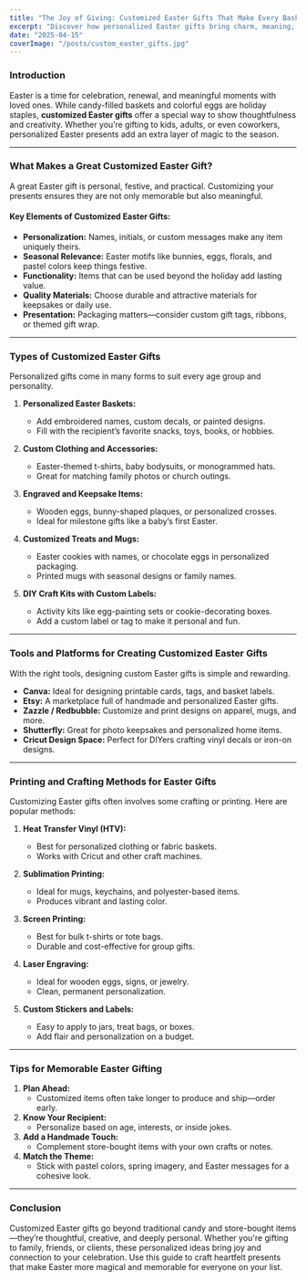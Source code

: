 ```yaml
---
title: "The Joy of Giving: Customized Easter Gifts That Make Every Basket Special"
excerpt: "Discover how personalized Easter gifts bring charm, meaning, and creativity to your celebrations. From custom baskets to engraved keepsakes, find the perfect ideas to elevate your springtime gifting."
date: "2025-04-15"
coverImage: "/posts/custom_easter_gifts.jpg"
---
```


### Introduction

Easter is a time for celebration, renewal, and meaningful moments with loved ones. While candy-filled baskets and colorful eggs are holiday staples, **customized Easter gifts** offer a special way to show thoughtfulness and creativity. Whether you’re gifting to kids, adults, or even coworkers, personalized Easter presents add an extra layer of magic to the season.

---

### What Makes a Great Customized Easter Gift?

A great Easter gift is personal, festive, and practical. Customizing your presents ensures they are not only memorable but also meaningful.

#### Key Elements of Customized Easter Gifts:

- **Personalization:** Names, initials, or custom messages make any item uniquely theirs.
- **Seasonal Relevance:** Easter motifs like bunnies, eggs, florals, and pastel colors keep things festive.
- **Functionality:** Items that can be used beyond the holiday add lasting value.
- **Quality Materials:** Choose durable and attractive materials for keepsakes or daily use.
- **Presentation:** Packaging matters—consider custom gift tags, ribbons, or themed gift wrap.

---

### Types of Customized Easter Gifts

Personalized gifts come in many forms to suit every age group and personality.

1. **Personalized Easter Baskets:**
   - Add embroidered names, custom decals, or painted designs.
   - Fill with the recipient’s favorite snacks, toys, books, or hobbies.

2. **Custom Clothing and Accessories:**
   - Easter-themed t-shirts, baby bodysuits, or monogrammed hats.
   - Great for matching family photos or church outings.

3. **Engraved and Keepsake Items:**
   - Wooden eggs, bunny-shaped plaques, or personalized crosses.
   - Ideal for milestone gifts like a baby’s first Easter.

4. **Customized Treats and Mugs:**
   - Easter cookies with names, or chocolate eggs in personalized packaging.
   - Printed mugs with seasonal designs or family names.

5. **DIY Craft Kits with Custom Labels:**
   - Activity kits like egg-painting sets or cookie-decorating boxes.
   - Add a custom label or tag to make it personal and fun.

---

### Tools and Platforms for Creating Customized Easter Gifts

With the right tools, designing custom Easter gifts is simple and rewarding.

- **Canva:** Ideal for designing printable cards, tags, and basket labels.
- **Etsy:** A marketplace full of handmade and personalized Easter gifts.
- **Zazzle / Redbubble:** Customize and print designs on apparel, mugs, and more.
- **Shutterfly:** Great for photo keepsakes and personalized home items.
- **Cricut Design Space:** Perfect for DIYers crafting vinyl decals or iron-on designs.

---

### Printing and Crafting Methods for Easter Gifts

Customizing Easter gifts often involves some crafting or printing. Here are popular methods:

1. **Heat Transfer Vinyl (HTV):**
   - Best for personalized clothing or fabric baskets.
   - Works with Cricut and other craft machines.

2. **Sublimation Printing:**
   - Ideal for mugs, keychains, and polyester-based items.
   - Produces vibrant and lasting color.

3. **Screen Printing:**
   - Best for bulk t-shirts or tote bags.
   - Durable and cost-effective for group gifts.

4. **Laser Engraving:**
   - Ideal for wooden eggs, signs, or jewelry.
   - Clean, permanent personalization.

5. **Custom Stickers and Labels:**
   - Easy to apply to jars, treat bags, or boxes.
   - Add flair and personalization on a budget.

---

### Tips for Memorable Easter Gifting

1. **Plan Ahead:**
   - Customized items often take longer to produce and ship—order early.
2. **Know Your Recipient:**
   - Personalize based on age, interests, or inside jokes.
3. **Add a Handmade Touch:**
   - Complement store-bought items with your own crafts or notes.
4. **Match the Theme:**
   - Stick with pastel colors, spring imagery, and Easter messages for a cohesive look.

---

### Conclusion

Customized Easter gifts go beyond traditional candy and store-bought items—they’re thoughtful, creative, and deeply personal. Whether you're gifting to family, friends, or clients, these personalized ideas bring joy and connection to your celebration. Use this guide to craft heartfelt presents that make Easter more magical and memorable for everyone on your list.
